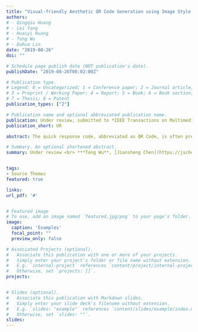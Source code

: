 ```yaml
---
title: "Visual-friendly Aesthetic QR Code Generation using Image Style Transfer"
authors:
# - Qingqiu Huang
# - Lei Yang  
# - Huaiyi Huang
# - Tong Wu
# - Dahua Lin
date: "2019-08-26"
doi: ""

# Schedule page publish date (NOT publication's date).
publishDate: "2019-08-26T00:02:00Z"

# Publication type.
# Legend: 0 = Uncategorized; 1 = Conference paper; 2 = Journal article;
# 3 = Preprint / Working Paper; 4 = Report; 5 = Book; 6 = Book section;
# 7 = Thesis; 8 = Patent
publication_types: ["2"]

# Publication name and optional abbreviated publication name.
publication: Under review, submitted to *IEEE Transactions on Multimedia*, 2020
publication_short: UR

abstract: The quick response code, abbreviated as QR Code, is often presented as a two-dimensional matrix consisting of black and white modules that carry digital information. Visually, the vanilla QR Code is not friendly to human being since it is originally designed to be read by machines. Many efforts have been made in recent years to improve the visual appearance of the QR Code while maintaining its machine readability. Among all the proposals, the blending based methods aiming at achieving a balance between an aesthetic outlook and reading robustness have attracted most attentions. However, a common problem of existing blending based methods is that most dispersed data points are not successfully blended into the background, leading to unpleasant visual disturbances. Therefore, we propose a QR Code beautification algorithm that uses an intermedia images to help blending the QR Code and background image more naturally by reducing the scattered points while preserving the reading robustness at the same time. The intermedia image is produced using a modified neural style transfer network, which adopts a basic aesthetic QR Code as the content input and the background image as the style reference. We also introduce a self-defined mask allowing the user to select the region of interest in the background image of which the appearance will be preserved to the largest extent. Experimental results show that our method is able to stably produce QR Codes that are both machine readable and visual-friendly to human. 

# Summary. An optional shortened abstract.
summary: Under review <br> ***Tong Wu**, [Jiansheng Chen](https://jschenthu.weebly.com/), Yiqing Huang, [Yu Wang](http://nicsefc.ee.tsinghua.edu.cn/people/yu-wang/)*


tags:
- Source Themes
featured: true

links:
url_pdf: '#'


# Featured image
# To use, add an image named `featured.jpg/png` to your page's folder. 
image:
  caption: 'Examples'
  focal_point: ""
  preview_only: false

# Associated Projects (optional).
#   Associate this publication with one or more of your projects.
#   Simply enter your project's folder or file name without extension.
#   E.g. `internal-project` references `content/project/internal-project/index.md`.
#   Otherwise, set `projects: []`.
projects: 


# Slides (optional).
#   Associate this publication with Markdown slides.
#   Simply enter your slide deck's filename without extension.
#   E.g. `slides: "example"` references `content/slides/example/index.md`.
#   Otherwise, set `slides: ""`.
slides: 
---
```

<!-- 
{{% callout note %}}
Click the *Cite* button above to demo the feature to enable visitors to import publication metadata into their reference management software.
{{% /callout %}}

{{% callout note %}}
Click the *Slides* button above to demo Academic's Markdown slides feature.
{{% /callout %}}

Supplementary notes can be added here, including [code and math](https://sourcethemes.com/academic/docs/writing-markdown-latex/). -->

